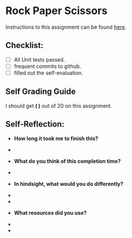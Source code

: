 Rock Paper Scissors
===================================

Instructions to this assignment can be found [here](https://it3049c.github.io/Assignments/3.Rock_Paper_Scissors/).

## Checklist:
- [ ] All Unit tests passed.
- [ ] frequent commits to github.
- [ ] filled out the self-evaluation.

## Self Grading Guide
<!--- Update the following line with your self-grade --->
<!--- Check the Rubric on Canvas for a guideline --->

I should get **( )** out of 20 on this assignment.

## Self-Reflection:
- **How long it took me to finish this?**
<!-- Answer below this line -->
-

- **What do you think of this completion time?**
<!-- Answer below this line -->
- 

- **In hindsight, what would you do differently?**
- <!-- Answer below this line -->
- 

- **What resources did you use?**
- <!-- Answer below this line -->
- 